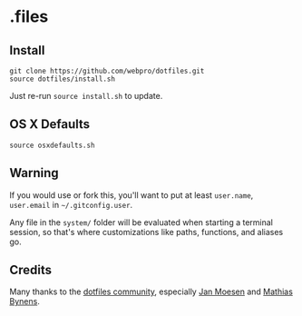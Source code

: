 # .files

## Install

    git clone https://github.com/webpro/dotfiles.git
    source dotfiles/install.sh

Just re-run `source install.sh` to update.

## OS X Defaults

    source osxdefaults.sh

## Warning

If you would use or fork this, you'll want to put at least `user.name`, `user.email` in `~/.gitconfig.user`.

Any file in the `system/` folder will be evaluated when starting a terminal session, so that's where customizations like paths, functions, and aliases go.

## Credits

Many thanks to the [dotfiles community](http://dotfiles.github.io/), especially [Jan Moesen](https://github.com/janmoesen) and [Mathias Bynens](https://github.com/mathiasbynens).
